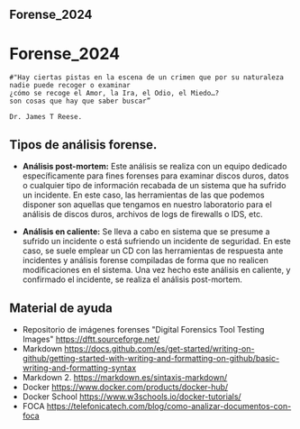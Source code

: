 ## Forense_2024

# Forense_2024
```
#"Hay ciertas pistas en la escena de un crimen que por su naturaleza nadie puede recoger o examinar
¿cómo se recoge el Amor, la Ira, el Odio, el Miedo…?
son cosas que hay que saber buscar” 

Dr. James T Reese. 

```

## Tipos de análisis forense.

- <b>Análisis post-mortem:</b>  Este análisis se realiza con un equipo dedicado específicamente para fines forenses para examinar discos duros, datos o cualquier tipo de información recabada de un sistema que ha sufrido un incidente. En este caso, las herramientas de las que podemos disponer son aquellas que tengamos en nuestro laboratorio para el análisis de discos duros, archivos de logs de firewalls o IDS, etc. 

- <b>Análisis en caliente:</b>  Se lleva a cabo en sistema que se presume a sufrido un incidente o está sufriendo un incidente de seguridad. En este caso, se suele emplear un CD con las herramientas de respuesta ante incidentes y análisis forense compiladas de forma que no realicen modificaciones en el sistema. Una vez hecho este análisis en caliente, y confirmado el incidente, se realiza el análisis post-mortem.








## Material de ayuda

- Repositorio de imágenes forenses "Digital Forensics Tool Testing Images" https://dftt.sourceforge.net/
- Markdown https://docs.github.com/es/get-started/writing-on-github/getting-started-with-writing-and-formatting-on-github/basic-writing-and-formatting-syntax
- Markdown 2.   https://markdown.es/sintaxis-markdown/
- Docker https://www.docker.com/products/docker-hub/
- Docker School   https://www.w3schools.io/docker-tutorials/
- FOCA  https://telefonicatech.com/blog/como-analizar-documentos-con-foca

